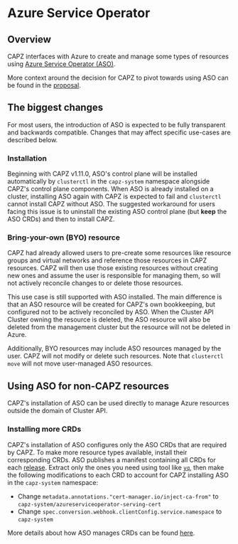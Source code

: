 # Azure Service Operator

## Overview

CAPZ interfaces with Azure to create and manage some types of resources using [Azure Service Operator
(ASO)](https://azure.github.io/azure-service-operator/).

More context around the decision for CAPZ to pivot towards using ASO can be found in the
[proposal](https://github.com/kubernetes-sigs/cluster-api-provider-azure/blob/main/docs/proposals/20230123-azure-service-operator.md).

## The biggest changes

For most users, the introduction of ASO is expected to be fully transparent and backwards compatible. Changes
that may affect specific use-cases are described below.

### Installation

Beginning with CAPZ v1.11.0, ASO's control plane will be installed automatically by `clusterctl` in the
`capz-system` namespace alongside CAPZ's control plane components. When ASO is already installed on a cluster,
installing ASO again with CAPZ is expected to fail and `clusterctl` cannot install CAPZ without ASO. The
suggested workaround for users facing this issue is to uninstall the existing ASO control plane (but **keep**
the ASO CRDs) and then to install CAPZ.

### Bring-your-own (BYO) resource

CAPZ had already allowed users to pre-create some resources like resource groups and virtual networks and
reference those resources in CAPZ resources. CAPZ will then use those existing resources without creating new
ones and assume the user is responsible for managing them, so will not actively reconcile changes to or delete
those resources.

This use case is still supported with ASO installed. The main difference is that an ASO resource will be
created for CAPZ's own bookkeeping, but configured not to be actively reconciled by ASO. When the Cluster API
Cluster owning the resource is deleted, the ASO resource will also be deleted from the management cluster but
the resource will not be deleted in Azure.

Additionally, BYO resources may include ASO resources managed by the user. CAPZ will not modify or delete such
resources. Note that `clusterctl move` will not move user-managed ASO resources.

## Using ASO for non-CAPZ resources

CAPZ's installation of ASO can be used directly to manage Azure resources outside the domain of
Cluster API.

### Installing more CRDs

CAPZ's installation of ASO configures only the ASO CRDs that are required by CAPZ. To make more resource types
available, install their corresponding CRDs. ASO publishes a manifest containing all CRDs for each
[release](https://github.com/Azure/azure-service-operator/releases). Extract only the ones you need using tool
like [`yq`](https://mikefarah.gitbook.io/yq/), then make the following modifications to each CRD to account
for CAPZ installing ASO in the `capz-system` namespace:

- Change `metadata.annotations."cert-manager.io/inject-ca-from"` to `capz-system/azureserviceoperator-serving-cert`
- Change `spec.conversion.webhook.clientConfig.service.namespace` to `capz-system`

More details about how ASO manages CRDs can be found [here](https://azure.github.io/azure-service-operator/guide/crd-management/).
